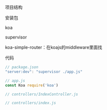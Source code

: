 项目结构

安装包

koa

supervisor

koa-simple-router：在koajs的middleware里面找

代码

```js
// package.json
"server:dev": "supervisor ./app.js"

// app.js
const Koa require('koa')

// controllers/IndexController.js

// controllers/index.js
```

